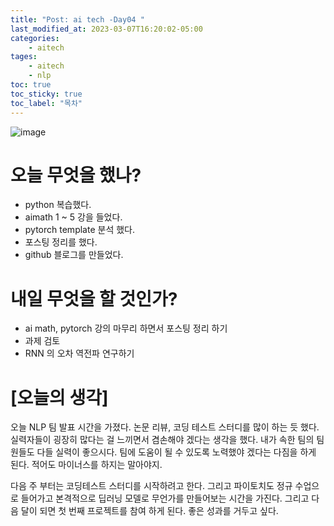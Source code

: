 ```yaml
---
title: "Post: ai tech -Day04 "
last_modified_at: 2023-03-07T16:20:02-05:00
categories:
    - aitech
tages:
    - aitech
    - nlp
toc: true
toc_sticky: true
toc_label: "목차"
---
```


![image](../../../image/aitech.png)


# 오늘 무엇을 했나?
- python 복습했다. 
- aimath 1 ~ 5 강을 들었다.
- pytorch template 분석 했다.
- 포스팅 정리를 했다.
- github 블로그를 만들었다.


# 내일 무엇을 할 것인가?
- ai math, pytorch 강의 마무리 하면서 포스팅 정리 하기
- 과제 검토
- RNN 의 오차 역전파 연구하기


# [오늘의 생각]
오늘 NLP 팀 발표 시간을 가졌다. 논문 리뷰, 코딩 테스트 스터디를 많이 하는 듯 했다. 실력자들이 굉장히 많다는 걸 느끼면서 겸손해야 겠다는 생각을 했다. 내가 속한 팀의 팀원들도 다들 실력이 좋으시다. 팀에 도움이 될 수 있도록 노력했야 겠다는 다짐을 하게 된다. 적어도 마이너스를 하지는 말아야지. 

다음 주 부터는 코딩테스트 스터디를 시작하려고 한다. 그리고 파이토치도 정규 수업으로 들어가고 본격적으로 딥러닝 모델로 무언가를 만들어보는 시간을 가진다. 그리고 다음 달이 되면 첫 번째 프로젝트를 참여 하게 된다. 좋은 성과를 거두고 싶다. 